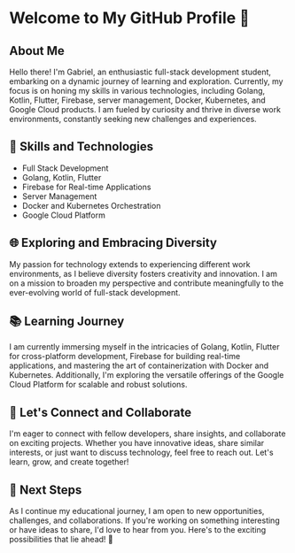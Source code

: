 # Welcome to My GitHub Profile 👋

## About Me

Hello there! I'm Gabriel, an enthusiastic full-stack development student, embarking on a dynamic journey of learning and exploration. Currently, my focus is on honing my skills in various technologies, including Golang, Kotlin, Flutter, Firebase, server management, Docker, Kubernetes, and Google Cloud products. I am fueled by curiosity and thrive in diverse work environments, constantly seeking new challenges and experiences.

## 🚀 Skills and Technologies

- Full Stack Development
- Golang, Kotlin, Flutter
- Firebase for Real-time Applications
- Server Management
- Docker and Kubernetes Orchestration
- Google Cloud Platform

## 🌐 Exploring and Embracing Diversity

My passion for technology extends to experiencing different work environments, as I believe diversity fosters creativity and innovation. I am on a mission to broaden my perspective and contribute meaningfully to the ever-evolving world of full-stack development.

## 📚 Learning Journey

I am currently immersing myself in the intricacies of Golang, Kotlin, Flutter for cross-platform development, Firebase for building real-time applications, and mastering the art of containerization with Docker and Kubernetes. Additionally, I'm exploring the versatile offerings of the Google Cloud Platform for scalable and robust solutions.

## 🤝 Let's Connect and Collaborate

I'm eager to connect with fellow developers, share insights, and collaborate on exciting projects. Whether you have innovative ideas, share similar interests, or just want to discuss technology, feel free to reach out. Let's learn, grow, and create together!

## 🌱 Next Steps

As I continue my educational journey, I am open to new opportunities, challenges, and collaborations. If you're working on something interesting or have ideas to share, I'd love to hear from you. Here's to the exciting possibilities that lie ahead! 🚀
